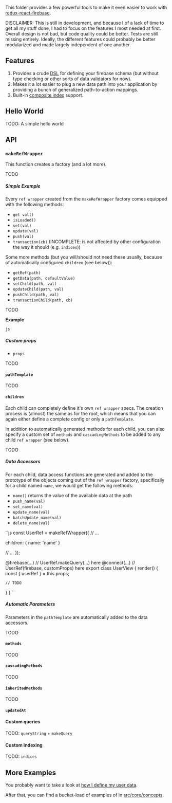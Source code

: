 This folder provides a few powerful tools to make it even easier to work with [redux-react-firebase](https://github.com/tiberiuc/redux-react-firebase).

DISCLAIMER: This is still in development, and because I of a lack of time to get all my stuff done, I had to focus on the features I most needed at first. Overall design is not bad, but code quality could be better. Tests are still missing entirely. Ideally, the different features could probably be better modularized and made largely independent of one another.


## Features

1. Provides a crude [DSL](https://en.wikipedia.org/wiki/Domain-specific_language) for defining your firebase schema (but without type checking or other sorts of data validators for now).
1. Makes it a lot easier to plug a new data path into your application by providing a bunch of generalized path-to-action mappings.
1. Built-in [composite index](http://stackoverflow.com/questions/26700924/query-based-on-multiple-where-clauses-in-firebase) support.


## Hello World

TODO: A simple hello world


## API

### `makeRefWrapper`

This function creates a factory (and a lot more).

TODO

##### Simple Example

Every `ref wrapper` created from the `makeRefWrapper` factory comes equipped with the following methods:

* `get val()`
* `isLoaded()`
* `set(val)`
* `update(val)`
* `push(val)`
* `transaction(cb)` (INCOMPLETE: is not affected by other configuration the way it should (e.g. `indices`))

Some more methods (but you will/should not need these usually, because of automatically configured `children` (see below)):

* `getRef(path)`
* `getData(path, defaultValue)`
* `setChild(path, val)`
* `updateChild(path, val)`
* `pushChild(path, val)`
* `transactionChild(path, cb)`

TODO

**Example**

``js
``

##### Custom props

* `props`

TODO

#### `pathTemplate`

TODO

#### `children`

Each child can completely define it's own `ref wrapper` specs. The creation process is (almost) the same as for the root, which means that you can again either define a complete config or only a `pathTemplate`.

In addition to automatically generated methods for each child, you can also specify a custom set of `methods` and `cascadingMethods` to be added to any child `ref wrapper` (see below).

TODO

##### Data Accessors

For each child, data access functions are generated and added to the prototype of the objects coming out of the `ref wrapper` factory, specifically for a child named `name`, we would get the following methods:

* `name()` returns the value of the available data at the path
* `push_name(val)`
* `set_name(val)`
* `update_name(val)`
* `batchUpdate_name(val)`
* `delete_name(val)`


``js
const UserRef = makeRefWrapper({
  // ...

  children: {
    name: 'name'
  }

  // ...
});

@firebase(...)    // UserRef.makeQuery(...) here
@connect(...)     // UserRef(firebase, customProps) here
export class UserView {
  render() {
    const { userRef } = this.props;

    // TODO
  }
}
``

##### Automatic Parameters

Parameters in the `pathTemplate` are automatically added to the data accessors.

TODO


#### `methods`

TODO

#### `cascadingMethods`

TODO

#### `inheritedMethods`

TODO

#### `updatedAt`

#### Custom queries

TODO: `queryString` + `makeQuery`

#### Custom indexing

TODO: `indices`


## More Examples

You probably want to take a look at [how I define my user data](https://github.com/Domiii/self-asssessment-app/blob/master/src/core/users/UserInfoRef.js).

After that, you can find a bucket-load of examples of in [src/core/concepts](https://github.com/Domiii/self-asssessment-app/tree/master/src/core/concepts).